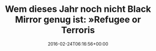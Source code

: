 ---
retweeted: false
source: <a href="https://about.twitter.com/products/tweetdeck" rel="nofollow">TweetDeck</a>
entities:
  hashtags: []
  symbols: []
  user_mentions: []
  urls:
  - url: https://t.co/JuTqhQQ33e
    expanded_url: http://bit.ly/21eIZEg
    display_url: bit.ly/21eIZEg
    indices:
    - '117'
    - '140'
display_text_range:
- '0'
- '140'
favorite_count: '0'
id_str: '702376647601876992'
truncated: false
retweet_count: '0'
id: '702376647601876992'
possibly_sensitive: false
created_at: Wed Feb 24 06:16:56 +0000 2016
favorited: false
full_text: 'Wem dieses Jahr noch nicht Black Mirror genug ist: »Refugee or Terrorist?
  IBM Thinks Its Software Has the Answer.« –'
lang: de
quote_url: http://bit.ly/21eIZEg
tags:
- pesos/twitter
date: '2016-02-24T06:16:56+00:00'
src: https://twitter.com/bascht/status/702376647601876992
original_url: https://twitter.com/bascht/status/702376647601876992
type: twitter_tweet
text: 'Wem dieses Jahr noch nicht Black Mirror genug ist: »Refugee or Terrorist? IBM
  Thinks Its Software Has the Answer.« –'
title: 'Wem dieses Jahr noch nicht Black Mirror genug ist: »Refugee or Terroris'

---